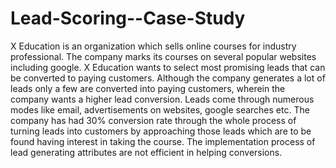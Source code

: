 # Lead-Scoring--Case-Study
X Education is an organization which sells online courses for industry professional. The company marks its courses on several popular websites including google.
X Education wants to select most promising leads that can be converted to paying customers.
Although the company generates a lot of leads only a few are converted into paying customers, wherein the company wants a higher lead conversion. Leads come through numerous modes like email, advertisements on websites, google searches etc.
The company has had 30% conversion rate through the whole process of turning leads into customers by approaching those leads which are to be found having interest in taking the course. The implementation process of lead generating attributes are not efficient in helping conversions. 
